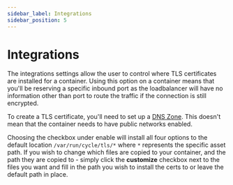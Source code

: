 ```yaml
---
sidebar_label: Integrations
sidebar_position: 5
---
```


# Integrations

The integrations settings allow the user to control where TLS certificates are installed for a container. Using this option on a container means that you'll be reserving a specific inbound port as the loadbalancer will have no information other than port to route the traffic if the connection is still encrypted.

To create a TLS certificate, you'll need to set up a [DNS Zone](https://docs.cycle.io/docs/dns/zones/overview). This doesn't mean that the container needs to have public networks enabled.

Choosing the checkbox under enable will install all four options to the default location `/var/run/cycle/tls/*` where `*` represents the specific asset path. If you wish to change which files are copied to your container, and the path they are copied to - simply click the **customize** checkbox next to the files you want and fill in the path you wish to install the certs to or leave the default path in place.